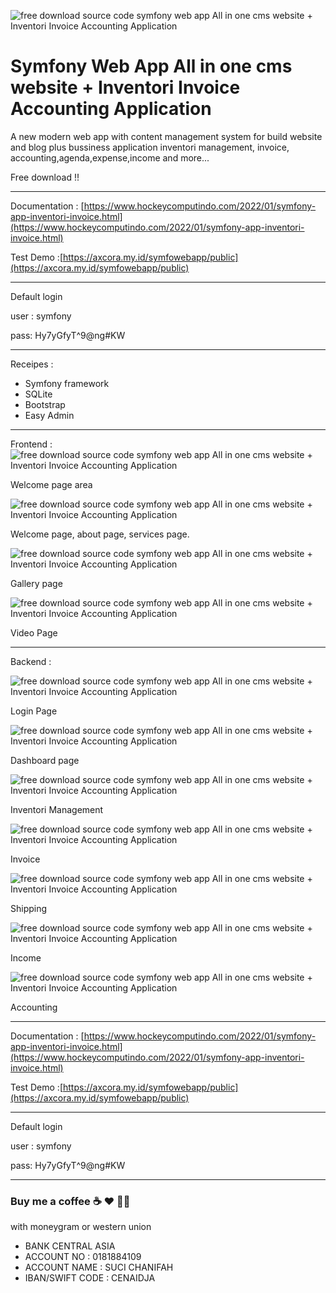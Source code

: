 ![free download source code symfony web app All in one cms website + Inventori Invoice Accounting Application](https://blogger.googleusercontent.com/img/a/AVvXsEjWxiekINyrEevF56m8BaXtH18FSnRpyjA0eAA2vg0CwsGES4GnQZCn6rArFZNXe05E7RMyALdTZgEuVHteIVXGYy-lmOhkfWcc5ho-kISv7RM8XxvA0lT6aRQ470uZW6GxmW112BUbIdunQxnklw3NlUeEeQxzlqRudHMOUZLgE8lQevRf4-vwW0yIYg=s1024)

# Symfony Web App All in one cms website + Inventori Invoice Accounting Application

A new modern web app with content management system for build website and blog plus bussiness application inventori management, invoice, accounting,agenda,expense,income and more...

Free download !!


-----------------------------------------------------------------

Documentation : [https://www.hockeycomputindo.com/2022/01/symfony-app-inventori-invoice.html](https://www.hockeycomputindo.com/2022/01/symfony-app-inventori-invoice.html)

Test Demo :[https://axcora.my.id/symfowebapp/public](https://axcora.my.id/symfowebapp/public)

-----------------------------------------------------

Default login

user : symfony

pass: Hy7yGfyT^9@ng#KW

-----------------------------------------------------------------

Receipes :
+ Symfony framework
+ SQLite
+ Bootstrap
+ Easy Admin


-----------------------------------------------------------------

Frontend : 
![free download source code symfony web app All in one cms website + Inventori Invoice Accounting Application](https://blogger.googleusercontent.com/img/a/AVvXsEhoGCUuy_pVKmUXwvRaTKGfPNRf86xFZjwqanl-ZqJEL5EZEEp7I-GYrC3yA5daJtes1vCUDflmhEgbs5LAmO-Lysoo7o-vFPR0weoKvBqQQxN7YZDk19w8adyj44iYxoVGA3BgfVVW9LJIQcCon5NanTMtzKDZzyaNPFjF02f71zFFLsx4CUKUUO1Q2A=s1349)

Welcome page area

![free download source code symfony web app All in one cms website + Inventori Invoice Accounting Application](https://blogger.googleusercontent.com/img/a/AVvXsEgHJWTmvCXdztrvuWEZXHlJsyGYdO2C9jCzCreTkix4a8VW3DiMOhKGkzdIbJEXaQo4ZYkHHMzkw2waT-1kR7n0_gdRwho6q5YHfusNOSNKz2bmlgDTPk2cfI2k1nqm3Ovxk-oLuHhG2qDj5jFTvS-WzaCQbHs2hr9Hqz3zx2wwpnGLrz6fqSltFDGNwA=s1349)

Welcome page, about page, services page.

![free download source code symfony web app All in one cms website + Inventori Invoice Accounting Application](https://blogger.googleusercontent.com/img/a/AVvXsEgxoH01Mo5JP5H0jW5n_vmevbR862J-CM7y7oTJ1YHwvVJhChls7Rr940Fk0KQ-BdCRrObiIsQoF_dTvl3YJKZLnEiTq4C1S55AxXPPjkFyhLEyShHxLS0pfYeVu8rmsnj7ugZfIa_GWphOfbpQpNuv5SBmfk0gHVUGTfegKuyP_9ruVM0-p1FREX6Rvg=s1349)

Gallery page

![free download source code symfony web app All in one cms website + Inventori Invoice Accounting Application](https://blogger.googleusercontent.com/img/a/AVvXsEilDKU5x1ETg72qqiad7l0t3GTMXd5R2aQ1wDHQuYrjQCVaFoV3Z4428OYr9VTTEAr39QQbzKFgRMz3JcamLREE9D1ISBkG8yJsXdEr8gwXAxPRBltvzCux3Q96TfGHQCqqu75snk_oOY880tyVhor0mr_Gjr--3WxmbJxXsBinA5VvDLZWdiM7P4KhHQ=s1349)

Video Page

-------------------------------------------------

Backend :

![free download source code symfony web app All in one cms website + Inventori Invoice Accounting Application](https://blogger.googleusercontent.com/img/a/AVvXsEiAdCdHFOJVX-Ntmm9yRz2DmAU-PkWtd8yFfzqlu_nhqXCrhJ9L38RMiBDZ7DSuXPQ8k2JR620j1-Z3bW0mSuxGLwMCAegGJrYdRG26U7BFPOJmNO7vhiZYQCTDeZ85lkQvQiUpSNJaXcmnqQDDmf1O1xvlPOnRgyn_gxk08qO5B8mSWQN8L6Ugu1i8rQ=s1349)

Login Page

![free download source code symfony web app All in one cms website + Inventori Invoice Accounting Application](https://blogger.googleusercontent.com/img/a/AVvXsEhjPk065lnyC7gLZlDia4m3Dm9sxLDeEWGKAaWm8H8c3rF-_qB3-R0NubYZnK6MchbunlYDwJ5p-uRJascDkZrferhrcveFw-dKbP3Wjh2tyGVnrQiEvpenr-Jy_XiVwX6ojykPfLktiC62J7I2OM066B2jcj81Up63EzOMEVLAO6dffwopQidAAxc-VA=s1349)

Dashboard page

![free download source code symfony web app All in one cms website + Inventori Invoice Accounting Application](https://blogger.googleusercontent.com/img/a/AVvXsEiVXILRxN9GbZUCJOlsjGwW7BoaDgTAa7x8_wvrmNET9_o6alUfxw2MEtJ5mH4JTk0x_MaiJ9tDa7s_TJ0VtTZ0SDZYdoJ606KIro1udK6lxeOgPPetlgclEaCuoN2RWXzLz4nQyl8WXdmOdQz20qEm27jlaFM84C1Kg8yzQi-joNN8E5rV_Ysgg6Loiw=s1349)

Inventori Management

![free download source code symfony web app All in one cms website + Inventori Invoice Accounting Application](https://blogger.googleusercontent.com/img/a/AVvXsEhHCDuoHYwYOLtLuoc-d4ZFlX0_1sfzIJBs89aeMP4iShOxFxi8cZNRUjIL_5Qw_m0yz6EAeTrVjsnrhB-nBW-sJy2BAvTjR3OMAtCLJCroMpiYiPWx4sOMsj2rW9X_5q6i5erlkBJ4E_Gs6lz17WBi_B1_r3ES3dUvusvZ3fbPmrhGUbjtKiBz-E5qEg=s1349)

Invoice

![free download source code symfony web app All in one cms website + Inventori Invoice Accounting Application](https://blogger.googleusercontent.com/img/a/AVvXsEhE_F0-W08RqEkmS0y2E__9IA4Zd1ra6rhQr3cFmqj-leUolzLtIuFxlzId68d44PARPN-YMVBKy3VD1zrrk9tba25Y8LAm4lF4VSTSQS5HjZRNepeWvMRt0c8McdmWSGU6lkIXhHsEV7KI-EuKsb5ccS5fNnRjo6HcDO36RXNb-QxxASTvIpBpg-2ozw=s1349)

Shipping

![free download source code symfony web app All in one cms website + Inventori Invoice Accounting Application](https://blogger.googleusercontent.com/img/a/AVvXsEhTURJ9FI4yCacxTW4IWuBfTn8C_Y99zAD9XTN1QEYE0T_eGYBI-de1aUe2lfDC8mSCUCdaxrGrH_ivZ-8sWX-rr92PLuS0Cl0VjZ02X9IaV4RjOfdo7TaNEU3hY9g2AVkKtwiUZbkDyWDbYKZPTsfrp0k3tavCKX4-En4BBa_s74LnNNo9osZr8D2jIw=s1349)

Income

![free download source code symfony web app All in one cms website + Inventori Invoice Accounting Application](https://blogger.googleusercontent.com/img/a/AVvXsEiswddHEr1Jtx7zrnWDY_WcY2vghmTM2yIJ3nBOmkhBWOguAqSMqyIO2sKT7C67AdPEwgAGUDQGC5neyqcoUZtc6Pd_fIArcZMhwYVk7u7jZWXTMuIgqcY4sgp9guoi2IDzHrjr1aTxamky4LPBdNJgNp52GgzFpVnjsxWdwsnWfDIYB3vlipZZlKFiBg=s1349)

Accounting

----------------------------------------------------------------------

Documentation : [https://www.hockeycomputindo.com/2022/01/symfony-app-inventori-invoice.html](https://www.hockeycomputindo.com/2022/01/symfony-app-inventori-invoice.html)

Test Demo :[https://axcora.my.id/symfowebapp/public](https://axcora.my.id/symfowebapp/public)


-------------------------------------

Default login

user : symfony

pass: Hy7yGfyT^9@ng#KW

--------------------------------------


### Buy me a coffee ☕️ ❤️  ✌🏻 

with moneygram or western union

+ BANK CENTRAL ASIA
+ ACCOUNT NO : 0181884109
+ ACCOUNT NAME : SUCI CHANIFAH
+ IBAN/SWIFT CODE : CENAIDJA
